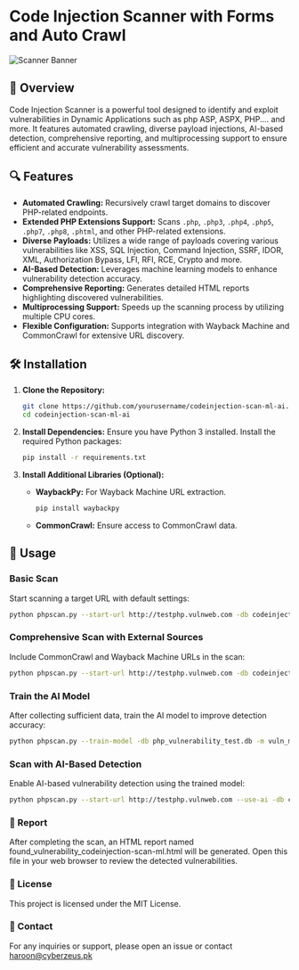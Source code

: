 # Code Injection Scanner with Forms and Auto Crawl

![Scanner Banner](https://your-image-link.com/banner.png)

## 🚀 Overview

Code Injection Scanner is a powerful tool designed to identify and exploit vulnerabilities in Dynamic Applications such as php ASP, ASPX, PHP.... and more. It features automated crawling, diverse payload injections, AI-based detection, comprehensive reporting, and multiprocessing support to ensure efficient and accurate vulnerability assessments.

## 🔍 Features

- **Automated Crawling:** Recursively crawl target domains to discover PHP-related endpoints.
- **Extended PHP Extensions Support:** Scans `.php`, `.php3`, `.php4`, `.php5`, `.php7`, `.php8`, `.phtml`, and other PHP-related extensions.
- **Diverse Payloads:** Utilizes a wide range of payloads covering various vulnerabilities like XSS, SQL Injection, Command Injection, SSRF, IDOR, XML, Authorization Bypass, LFI, RFI, RCE, Crypto and more.
- **AI-Based Detection:** Leverages machine learning models to enhance vulnerability detection accuracy.
- **Comprehensive Reporting:** Generates detailed HTML reports highlighting discovered vulnerabilities.
- **Multiprocessing Support:** Speeds up the scanning process by utilizing multiple CPU cores.
- **Flexible Configuration:** Supports integration with Wayback Machine and CommonCrawl for extensive URL discovery.

## 🛠 Installation

1. **Clone the Repository:**
    ```bash
    git clone https://github.com/yourusername/codeinjection-scan-ml-ai.git
    cd codeinjection-scan-ml-ai
    ```

2. **Install Dependencies:**
    Ensure you have Python 3 installed. Install the required Python packages:
    ```bash
    pip install -r requirements.txt
    ```

3. **Install Additional Libraries (Optional):**
    - **WaybackPy:** For Wayback Machine URL extraction.
        ```bash
        pip install waybackpy
        ```
    - **CommonCrawl:** Ensure access to CommonCrawl data.

## 📝 Usage

### Basic Scan
Start scanning a target URL with default settings:
```bash
python phpscan.py --start-url http://testphp.vulnweb.com -db codeinjection-scan-ml.db -r -v --max-depth 3
```

### Comprehensive Scan with External Sources
Include CommonCrawl and Wayback Machine URLs in the scan:
```bash
python phpscan.py --start-url http://testphp.vulnweb.com -db codeinjection-scan-ml.db -r -v --use-commoncrawl --include-wayback --max-depth 3
```

### Train the AI Model
After collecting sufficient data, train the AI model to improve detection accuracy:
```bash
python phpscan.py --train-model -db php_vulnerability_test.db -m vuln_model.pkl
```

### Scan with AI-Based Detection
Enable AI-based vulnerability detection using the trained model:
```bash
python phpscan.py --start-url http://testphp.vulnweb.com --use-ai -db codeinjection-scan-ml.db -r -v -m vuln_model.pkl --max-depth 3
```

### 📄 Report
After completing the scan, an HTML report named found_vulnerability_codeinjection-scan-ml.html will be generated. Open this file in your web browser to review the detected vulnerabilities.

###  📜 License
This project is licensed under the MIT License.

### 📧 Contact
For any inquiries or support, please open an issue or contact haroon@cyberzeus.pk
